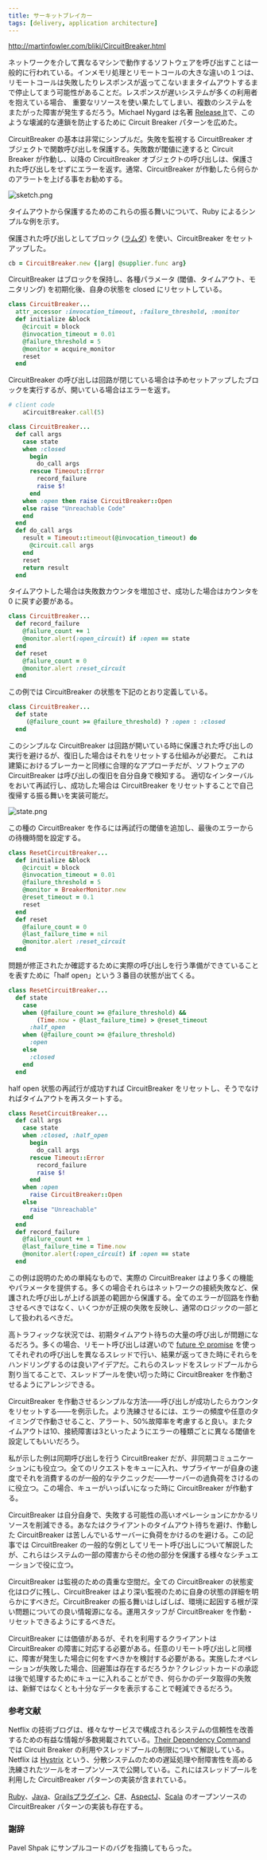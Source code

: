 ```yaml
---
title: サーキットブレイカー
tags: [delivery, application architecture]
---
```


http://martinfowler.com/bliki/CircuitBreaker.html

ネットワークを介して異なるマシンで動作するソフトウェアを呼び出すことは一般的に行われている。インメモリ処理とリモートコールの大きな違いの１つは、リモートコールは失敗したりレスポンスが返ってこないままタイムアウトするまで停止してまう可能性があることだ。レスポンスが遅いシステムが多くの利用者を抱えている場合、
重要なリソースを使い果たしてしまい、複数のシステムをまたがった障害が発生するだろう。Michael Nygard は名著 [Release It](https://www.amazon.com/gp/product/0978739213?ie=UTF8&tag=martinfowlerc-20&linkCode=as2&camp=1789&creative=9325&creativeASIN=0978739213)で、このような壊滅的な連鎖を防止するために Circuit Breaker パターンを広めた。

CircuitBreaker の基本は非常にシンプルだ。失敗を監視する CircuitBreaker オブジェクトで関数呼び出しを保護する。失敗数が閾値に達すると Circuit Breaker が作動し、以降の CircuitBreaker オブジェクトの呼び出しは、保護された呼び出しをせずにエラーを返す。通常、CircuitBreaker が作動したら何らかのアラートを上げる事をお勧めする。

![sketch.png](http://martinfowler.com/bliki/images/circuitBreaker/sketch.png)

タイムアウトから保護するためのこれらの振る舞いについて、Ruby によるシンプルな例を示す。

保護された呼び出しとしてブロック ([ラムダ](http://martinfowler.com/bliki/Lambda.html)) を使い、CircuitBreaker をセットアップした。


```ruby
cb = CircuitBreaker.new {|arg| @supplier.func arg}

```

CircuitBreaker はブロックを保持し、各種パラメータ (閾値、タイムアウト、モニタリング) を初期化後、自身の状態を closed にリセットしている。

```ruby 
class CircuitBreaker...
  attr_accessor :invocation_timeout, :failure_threshold, :monitor
  def initialize &block
    @circuit = block
    @invocation_timeout = 0.01
    @failure_threshold = 5
    @monitor = acquire_monitor
    reset
  end
```

CircuitBreaker の呼び出しは回路が閉じている場合は予めセットアップしたブロックを実行するが、開いている場合はエラーを返す。

```ruby
# client code
    aCircuitBreaker.call(5)
```

```ruby
class CircuitBreaker...
  def call args
    case state
    when :closed
      begin
        do_call args
      rescue Timeout::Error
        record_failure
        raise $!
      end
    when :open then raise CircuitBreaker::Open
    else raise "Unreachable Code"
    end
  end
  def do_call args
    result = Timeout::timeout(@invocation_timeout) do
      @circuit.call args
    end
    reset
    return result
  end
```

タイムアウトした場合は失敗数カウンタを増加させ、成功した場合はカウンタを 0 に戻す必要がある。

```ruby
class CircuitBreaker...
  def record_failure
    @failure_count += 1
    @monitor.alert(:open_circuit) if :open == state
  end
  def reset
    @failure_count = 0
    @monitor.alert :reset_circuit
  end
```

この例では CircuitBreaker の状態を下記のとおり定義している。

```ruby
class CircuitBreaker...
  def state
     (@failure_count >= @failure_threshold) ? :open : :closed
  end
```

このシンプルな CircuitBreaker は回路が開いている時に保護された呼び出しの実行を避けるが、復旧した場合はそれをリセットする仕組みが必要だ。
これは建築におけるブレーカーと同様に合理的なアプローチだが、ソフトウェアの CircuitBreaker は呼び出しの復旧を自分自身で検知する。
適切なインターバルをおいて再試行し、成功した場合は CircuitBreaker をリセットすることで自己復帰する振る舞いを実装可能だ。

![state.png](http://martinfowler.com/bliki/images/circuitBreaker/state.png)

この種の CircuitBreaker を作るには再試行の閾値を追加し、最後のエラーからの待機時間を設定する。

```ruby
class ResetCircuitBreaker...
  def initialize &block
    @circuit = block
    @invocation_timeout = 0.01
    @failure_threshold = 5
    @monitor = BreakerMonitor.new
    @reset_timeout = 0.1
    reset
  end
  def reset
    @failure_count = 0
    @last_failure_time = nil
    @monitor.alert :reset_circuit
  end
```

問題が修正されたか確認するために実際の呼び出しを行う準備ができていることを表すために「half open」という３番目の状態が出てくる。

```ruby
class ResetCircuitBreaker...
  def state
    case
    when (@failure_count >= @failure_threshold) && 
        (Time.now - @last_failure_time) > @reset_timeout
      :half_open
    when (@failure_count >= @failure_threshold)
      :open
    else
      :closed
    end
  end
```

half open 状態の再試行が成功すれば CircuitBreaker をリセットし、そうでなければタイムアウトを再スタートする。

```ruby
class ResetCircuitBreaker...
  def call args
    case state
    when :closed, :half_open
      begin
        do_call args
      rescue Timeout::Error
        record_failure
        raise $!
      end
    when :open
      raise CircuitBreaker::Open
    else
      raise "Unreachable"
    end
  end
  def record_failure
    @failure_count += 1
    @last_failure_time = Time.now
    @monitor.alert(:open_circuit) if :open == state
  end
```

この例は説明のための単純なもので、実際の CircuitBreaker はより多くの機能やパラメータを提供する。多くの場合それらはネットワークの接続失敗など、保護された呼び出しが上げる誤差の範囲から保護する。全てのエラーが回路を作動させるべきではなく、いくつかが正規の失敗を反映し、通常のロジックの一部として扱われるべきだ。

高トラフィックな状況では、初期タイムアウト待ちの大量の呼び出しが問題になるだろう。多くの場合、リモート呼び出しは遅いので [future や promise](http://en.wikipedia.org/wiki/Futures_and_promises) を使ってそれぞれの呼び出しを異なるスレッドで行い、結果が返ってきた時にそれらをハンドリングするのは良いアイデアだ。これらのスレッドをスレッドプールから割り当てることで、スレッドプールを使い切った時に CircuitBreaker を作動させるようにアレンジできる。

CircuitBreaker を作動させるシンプルな方法——呼び出しが成功したらカウンタをリセットする——を例示した。より洗練させるには、エラーの頻度や任意のタイミングで作動させること、アラート、50%故障率を考慮すると良い。またタイムアウトは10、接続障害は3といったようにエラーの種類ごとに異なる閾値を設定してもいいだろう。

私が示した例は同期呼び出しを行う CircuitBreaker だが、非同期コミュニケーションにも役立つ。全てのリクエストをキューに入れ、サプライヤーが自身の速度でそれを消費するのが一般的なテクニックだ——サーバーの過負荷をさけるのに役立つ。この場合、キューがいっぱいになった時に CircuitBreaker が作動する。

CircuitBreaker は自分自身で、失敗する可能性の高いオペレーションにかかるリソースを削減できる。あなたはクライアントのタイムアウト待ちを避け、作動した CircuitBreaker は苦しんでいるサーバーに負荷をかけるのを避ける。この記事では CircuitBreaker の一般的な例としてリモート呼び出しについて解説したが、これらはシステムの一部の障害からその他の部分を保護する様々なシチュエーションで役に立つ。

CircuitBreaker は監視のための貴重な空間だ。全ての CircuitBreaker の状態変化はログに残し、CircuitBreaker はより深い監視のために自身の状態の詳細を明らかにすべきだ。CircuitBreaker の振る舞いはしばしば、環境に起因する根が深い問題についての良い情報源になる。運用スタッフが CircuitBreaker を作動・リセットできるようにするべきだ。

CircuitBreaker には価値があるが、それを利用するクライアントは CircuitBreaker の障害に対応する必要がある。任意のリモート呼び出しと同様に、障害が発生した場合に何をすべきかを検討する必要がある。実施したオペレーションが失敗した場合、回避策は存在するだろうか？クレジットカードの承認は後で処理するためにキューに入れることができ、何らかのデータ取得の失敗は、新鮮ではなくとも十分なデータを表示することで軽減できるだろう。

### 参考文献

Netflix の技術ブログは、様々なサービスで構成されるシステムの信頼性を改善するための有益な情報が多数掲載されている。[Their Dependency Command](http://techblog.netflix.com/2012/02/fault-tolerance-in-high-volume.html) では Circuit Breaker の利用やスレッドプールの制限について解説している。
Netflix は [Hystrix](https://github.com/Netflix/Hystrix/) という、分散システムのための遅延処理や耐障害性を高める洗練されたツールをオープンソースで公開している。これにはスレッドプールを利用した CircuitBreaker パターンの実装が含まれている。

[Ruby](http://github.com/wsargent/circuit_breaker/tree/master)、[Java](https://github.com/Comcast/jrugged)、[Grailsプラグイン](http://www.grails.org/plugin/circuit-breaker)、[C#](http://timross.wordpress.com/2008/02/10/implementing-the-circuit-breaker-pattern-in-c/)、[AspectJ](http://github.com/sptz45/circuit-breaker/tree/master)、[Scala](http://github.com/FaKod/Circuit-Breaker-for-Scala) のオープンソースの CircuitBreaker パターンの実装も存在する。

### 謝辞

Pavel Shpak にサンプルコードのバグを指摘してもらった。
